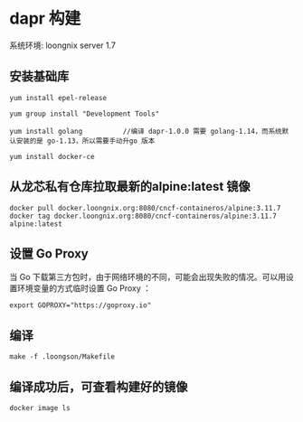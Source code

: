 # dapr 构建

系统环境: loongnix server 1.7 


## 安装基础库
```
yum install epel-release

yum group install "Development Tools"

yum install golang			//编译 dapr-1.0.0 需要 golang-1.14，而系统默认安装的是 go-1.13，所以需要手动升go 版本

yum install docker-ce

```

## 从龙芯私有仓库拉取最新的alpine:latest 镜像
```
docker pull docker.loongnix.org:8080/cncf-containeros/alpine:3.11.7
docker tag docker.loongnix.org:8080/cncf-containeros/alpine:3.11.7 alpine:latest
```

## 设置 Go Proxy
当 Go 下载第三方包时，由于网络环境的不同，可能会出现失败的情况。可以用设置环境变量的方式临时设置 Go Proxy ：

`export GOPROXY="https://goproxy.io"`

## 编译
`make -f .loongson/Makefile`

## 编译成功后，可查看构建好的镜像
`docker image ls`